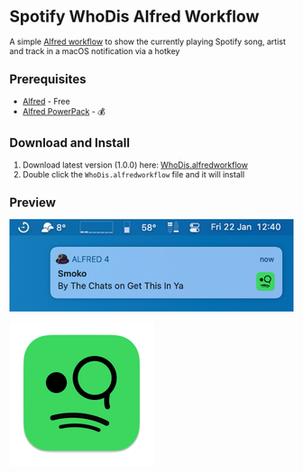 # Spotify WhoDis Alfred Workflow

A simple [Alfred workflow](https://www.alfredapp.com/workflows/) to show the currently playing Spotify song, artist and track in a macOS notification via a hotkey

## Prerequisites

* [Alfred](https://www.alfredapp.com/) - Free
* [Alfred PowerPack](https://www.alfredapp.com/powerpack/) - 💰

## Download and Install
1. Download latest version (1.0.0) here: [WhoDis.alfredworkflow](https://github.com/spotify-whodis-alfred-workflow/releases/latest)
2. Double click the `WhoDis.alfredworkflow` file and it will install 

## Preview
![Who Dis notification preview](./preview.png?raw=true)

![Who Dis icon](./SpotifyWhoDis-small.png?raw=true)